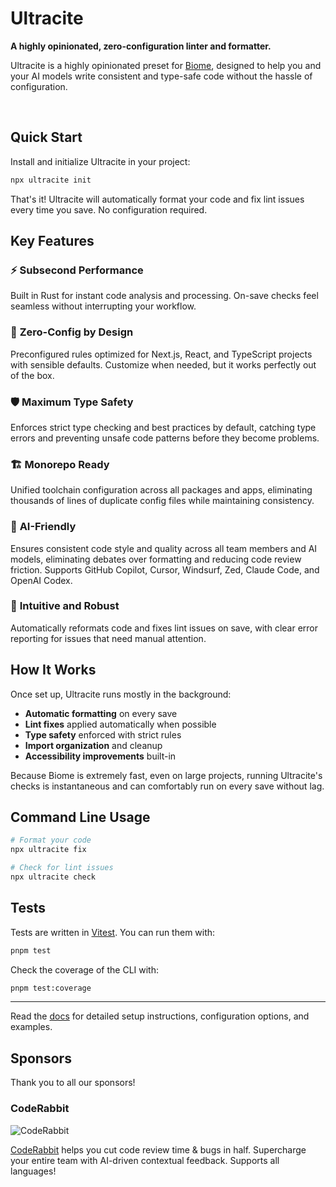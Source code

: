 # Ultracite

**A highly opinionated, zero-configuration linter and formatter.**

Ultracite is a highly opinionated preset for [Biome](https://biomejs.dev), designed to help you and your AI models write consistent and type-safe code without the hassle of configuration.

<div>
  <img src="https://img.shields.io/npm/dy/ultracite" alt="" />
  <img src="https://img.shields.io/npm/v/ultracite" alt="" />
  <img src="https://img.shields.io/github/license/haydenbleasel/ultracite" alt="" />
</div>

## Quick Start

Install and initialize Ultracite in your project:

```sh
npx ultracite init
```

That's it! Ultracite will automatically format your code and fix lint issues every time you save. No configuration required.

## Key Features

### ⚡ **Subsecond Performance**
Built in Rust for instant code analysis and processing. On-save checks feel seamless without interrupting your workflow.

### 🎯 **Zero-Config by Design**
Preconfigured rules optimized for Next.js, React, and TypeScript projects with sensible defaults. Customize when needed, but it works perfectly out of the box.

### 🛡️ **Maximum Type Safety**
Enforces strict type checking and best practices by default, catching type errors and preventing unsafe code patterns before they become problems.

### 🏗️ **Monorepo Ready**
Unified toolchain configuration across all packages and apps, eliminating thousands of lines of duplicate config files while maintaining consistency.

### 🤖 **AI-Friendly**
Ensures consistent code style and quality across all team members and AI models, eliminating debates over formatting and reducing code review friction. Supports GitHub Copilot, Cursor, Windsurf, Zed, Claude Code, and OpenAI Codex.

### 🔧 **Intuitive and Robust**
Automatically reformats code and fixes lint issues on save, with clear error reporting for issues that need manual attention.

## How It Works

Once set up, Ultracite runs mostly in the background:

- **Automatic formatting** on every save
- **Lint fixes** applied automatically when possible
- **Type safety** enforced with strict rules
- **Import organization** and cleanup
- **Accessibility improvements** built-in

Because Biome is extremely fast, even on large projects, running Ultracite's checks is instantaneous and can comfortably run on every save without lag.

## Command Line Usage

```sh
# Format your code
npx ultracite fix

# Check for lint issues
npx ultracite check
```

## Tests

Tests are written in [Vitest](https://vitest.dev). You can run them with:

```bash
pnpm test
```

Check the coverage of the CLI with:

```bash
pnpm test:coverage
```

---

Read the [docs](https://www.ultracite.ai/) for detailed setup instructions, configuration options, and examples.

## Sponsors

Thank you to all our sponsors!

### CodeRabbit

![CodeRabbit](./apps/docs/public/sponsors/coderabbit.png)

[CodeRabbit](https://www.coderabbit.ai/) helps you cut code review time & bugs in half. Supercharge your entire team with AI-driven contextual feedback. Supports all languages!
